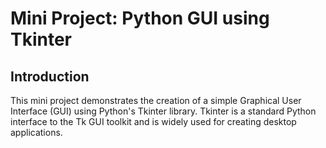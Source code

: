 # Mini Project: Python GUI using Tkinter

## Introduction

This mini project demonstrates the creation of a simple Graphical User Interface (GUI) using Python's Tkinter library. Tkinter is a standard Python interface to the Tk GUI toolkit and is widely used for creating desktop applications.
